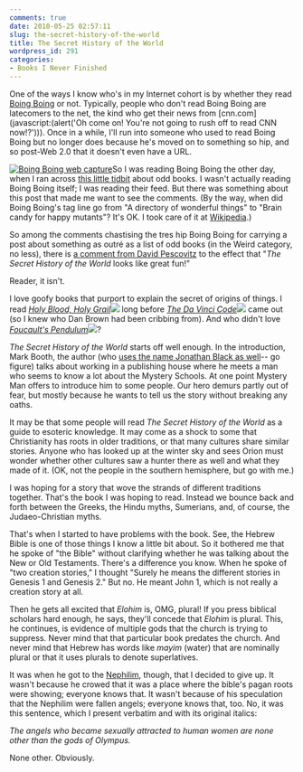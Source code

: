 ```yaml
---
comments: true
date: 2010-05-25 02:57:11
slug: the-secret-history-of-the-world
title: The Secret History of the World
wordpress_id: 291
categories:
- Books I Never Finished
---
```


One of the ways I know who's in my Internet cohort is by whether they read [Boing Boing](https://www.boingboing.net/) or not. Typically, people who don't read Boing Boing are latecomers to the net, the kind who get their news from [cnn.com](javascript:(alert('Oh come on! You\'re not going to rush off to read CNN now!?'))). Once in a while, I'll run into someone who used to read Boing Boing but no longer does because he's moved on to something so hip, and so post-Web 2.0 that it doesn't even have a URL.


[![Boing Boing web capture](/IMAGE/bbscreen.png)](https://www.boingboing.net/2010/05/07/fortean-unusual-frin.html)So I was reading Boing Boing the other day, when I ran across [this little tidbit](https://www.boingboing.net/2010/05/07/fortean-unusual-frin.html) about odd books. I wasn't actually reading Boing Boing itself; I was reading their feed. But there was something about this post that made me want to see the comments. (By the way, when did Boing Boing's tag line go from "A directory of wonderful things" to "Brain candy for happy mutants"? It's OK. I took care of it at [Wikipedia](https://en.wikipedia.org/wiki/Boing_Boing).)

So among the comments chastising the tres hip Boing Boing for carrying a post about something as outré as a list of odd books (in the Weird category, no less), there is [a comment from David Pescovitz](https://www.boingboing.net/2010/05/07/fortean-unusual-frin.html#comment-781653) to the effect that "_The Secret History of the World_ looks like great fun!"

Reader, it isn't.

I love goofy books that purport to explain the secret of origins of things. I read [_Holy Blood, Holy Grail_](https://www.amazon.com/gp/product/0440136482?ie=UTF8&tag=pbore-20&linkCode=as2&camp=1789&creative=390957&creativeASIN=0440136482)![](https://www.assoc-amazon.com/e/ir?t=pbore-20&l=as2&o=1&a=0440136482) long before [_The Da Vinci Code_](https://www.amazon.com/gp/product/0307277674?ie=UTF8&tag=pbore-20&linkCode=as2&camp=1789&creative=390957&creativeASIN=0307277674)![](https://www.assoc-amazon.com/e/ir?t=pbore-20&l=as2&o=1&a=0307277674) came out (so I knew who Dan Brown had been cribbing from). And who didn't love [_Foucault's Pendulum_](https://www.amazon.com/gp/product/015603297X?ie=UTF8&tag=pbore-20&linkCode=as2&camp=1789&creative=390957&creativeASIN=015603297X)![](https://www.assoc-amazon.com/e/ir?t=pbore-20&l=as2&o=1&a=015603297X)?

_The Secret History of the World_ starts off well enough. In the introduction, Mark Booth, the author (who [uses the name Jonathan Black as well](https://quercusblog.typepad.com/insideoutthinking/2007/12/enough-damage.html)-- go figure) talks about working in a publishing house where he meets a man who seems to know a lot about the Mystery Schools. At one point Mystery Man offers to introduce him to some people. Our hero demurs partly out of fear, but mostly because he wants to tell us the story without breaking any oaths.

It may be that some people will read _The Secret History of the World_ as a guide to esoteric knowledge. It may come as a shock to some that Christianity has roots in older traditions, or that many cultures share similar stories. Anyone who has looked up at the winter sky and sees Orion must wonder whether other cultures saw a hunter there as well and what they made of it. (OK, not the people in the southern hemisphere, but go with me.)

I was hoping for a story that wove the strands of different traditions together. That's the book I was hoping to read. Instead we bounce back and forth between the Greeks, the Hindu myths, Sumerians, and, of course, the Judaeo-Christian myths.

That's when I started to have problems with the book. See, the Hebrew Bible is one of those things I know a little bit about. So it bothered me that he spoke of "the Bible" without clarifying whether he was talking about the New or Old Testaments. There's a difference you know. When he spoke of "two creation stories," I thought "Surely he means the different stories in Genesis 1 and Genesis 2." But no. He meant John 1, which is not really a creation story at all.

Then he gets all excited that _Elohim_ is, OMG, plural! If you press biblical scholars hard enough, he says, they'll concede that _Elohim_ is plural. This, he continues, is evidence of multiple gods that the church is trying to suppress. Never mind that that particular book predates the church. And never mind that Hebrew has words like _mayim_ (water) that are nominally plural or that it uses plurals to denote superlatives.

It was when he got to the [Nephilim](https://en.wikipedia.org/wiki/Nephilim), though, that I decided to give up. It wasn't because he crowed that it was a place where the bible's pagan roots were showing; everyone knows that. It wasn't because of his speculation that the Nephilim were fallen angels; everyone knows that, too. No, it was this sentence, which I present verbatim and with its original italics:

_The angels who became sexually attracted to human women are none other than the gods of Olympus._

None other. Obviously.
